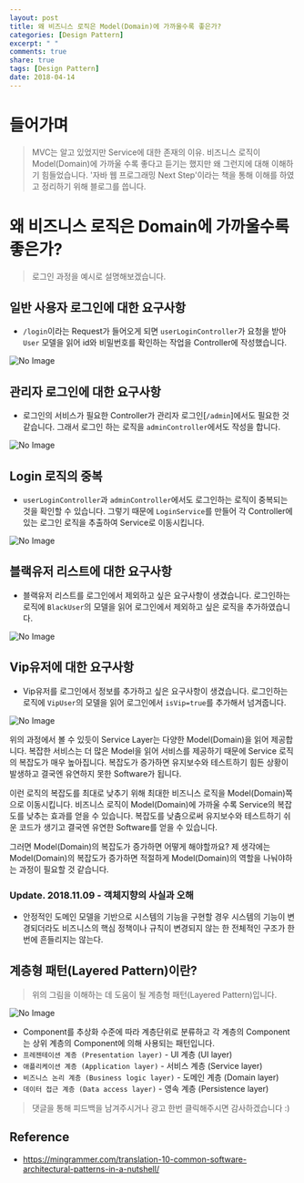 ```yaml
---
layout: post
title: 왜 비즈니스 로직은 Model(Domain)에 가까울수록 좋은가?
categories: [Design Pattern]
excerpt: " "
comments: true
share: true
tags: [Design Pattern]
date: 2018-04-14
---
```

# 들어가며
> MVC는 알고 있었지만 Service에 대한 존재의 이유. 비즈니스 로직이 Model(Domain)에 가까울 수록 좋다고 듣기는 했지만 왜 그런지에 대해 이해하기 힘들었습니다. '자바 웹 프로그래밍 Next Step'이라는 책을 통해 이해를 하였고 정리하기 위해 블로그를 씁니다.

# 왜 비즈니스 로직은 Domain에 가까울수록 좋은가?
> 로그인 과정을 예시로 설명해보겠습니다.

## 일반 사용자 로그인에 대한 요구사항
- `/login`이라는 Request가 들어오게 되면 `userLoginController`가 요청을 받아 `User` 모델을 읽어 id와 비밀번호를 확인하는 작업을 Controller에 작성했습니다.

![No Image](/assets/posts/20180414/2.png)

## 관리자 로그인에 대한 요구사항
- 로그인의 서비스가 필요한 Controller가 관리자 로그인[`/admin`]에서도 필요한 것 같습니다. 그래서 로그인 하는 로직을 `adminController`에서도 작성을 합니다.

![No Image](/assets/posts/20180414/3.png)

## Login 로직의 중복
- `userLoginController`과 `adminController`에서도 로그인하는 로직이 중복되는 것을 확인할 수 있습니다. 그렇기 때문에 `LoginService`를 만들어 각 Controller에 있는 로그인 로직을 추출하여 Service로 이동시킵니다.

![No Image](/assets/posts/20180414/4.png)

## 블랙유저 리스트에 대한 요구사항
- 블랙유저 리스트를 로그인에서 제외하고 싶은 요구사항이 생겼습니다. 로그인하는 로직에 `BlackUser`의 모델을 읽어 로그인에서 제외하고 싶은 로직을 추가하였습니다.

![No Image](/assets/posts/20180414/5.png)

## Vip유저에 대한 요구사항
- Vip유저를 로그인에서 정보를 추가하고 싶은 요구사항이 생겼습니다. 로그인하는 로직에 `VipUser`의 모델을 읽어 로그인에서 `isVip=true`를 추가해서 넘겨줍니다.

![No Image](/assets/posts/20180414/6.png)

위의 과정에서 볼 수 있듯이 Service Layer는 다양한 Model(Domain)을 읽어 제공합니다. 복잡한 서비스는 더 많은 Model을 읽어 서비스를 제공하기 때문에 Service 로직의 복잡도가 매우 높아집니다. 복잡도가 증가하면 유지보수와 테스트하기 힘든 상황이 발생하고 결국엔 유연하지 못한 Software가 됩니다.

이런 로직의 복잡도를 최대로 낮추기 위해 최대한 비즈니스 로직을 Model(Domain)쪽으로 이동시킵니다. 비즈니스 로직이 Model(Domain)에 가까울 수록 Service의 복잡도를 낮추는 효과를 얻을 수 있습니다. 복잡도를 낮춤으로써 유지보수와 테스트하기 쉬운 코드가 생기고 결국엔 유연한 Software를 얻을 수 있습니다.

그러면 Model(Domain)의 복잡도가 증가하면 어떻게 해야할까요? 제 생각에는 Model(Domain)의 복잡도가 증가하면 적절하게 Model(Domain)의 역할을 나눠야하는 과정이 필요할 것 같습니다.

### Update. 2018.11.09 - 객체지향의 사실과 오해
- 안정적인 도메인 모델을 기반으로 시스템의 기능을 구현할 경우 시스템의 기능이 변경되더라도 비즈니스의 핵심 정책이나 규칙이 변경되지 않는 한 전체적인 구조가 한 번에 흔들리지는 않는다.


## 계층형 패턴(Layered Pattern)이란?
> 위의 그림을 이해하는 데 도움이 될 계층형 패턴(Layered Pattern)입니다.

![No Image](/assets/posts/20180414/1.png)

- Component를 추상화 수준에 따라 계층단위로 분류하고 각 계층의 Component는 상위 계층의 Component에 의해 사용되는 패턴입니다.
- `프레젠테이션 계층 (Presentation layer)` - UI 계층 (UI layer)
- `애플리케이션 계층 (Application layer)` - 서비스 계층 (Service layer)
- `비즈니스 논리 계층 (Business logic layer)` - 도메인 계층 (Domain layer)
- `데이터 접근 계층 (Data access layer)` - 영속 계층 (Persistence layer)

> 댓글을 통해 피드백을 남겨주시거나 광고 한번 클릭해주시면 감사하겠습니다 :)

## Reference
- <https://mingrammer.com/translation-10-common-software-architectural-patterns-in-a-nutshell/>